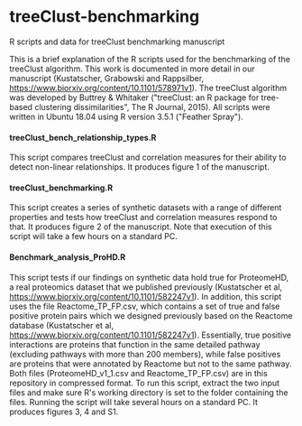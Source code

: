 # treeClust-benchmarking
R scripts and data for treeClust benchmarking manuscript

This is a brief explanation of the R scripts used for the benchmarking of the treeClust algorithm. This work is documented in more detail in our manuscript (Kustatscher, Grabowski and Rappsilber, https://www.biorxiv.org/content/10.1101/578971v1). The treeClust algorithm was developed by Buttrey & Whitaker ("treeClust: an R package for tree-based clustering dissimilarities", The R Journal, 2015). All scripts were written in Ubuntu 18.04 using R version 3.5.1 ("Feather Spray").

#### treeClust_bench_relationship_types.R
This script compares treeClust and correlation measures for their ability to detect non-linear relationships. It produces figure 1 of the manuscript.

#### treeClust_benchmarking.R
This script creates a series of synthetic datasets with a range of different properties and tests how treeClust and correlation measures respond to that. It produces figure 2 of the manuscript. Note that execution of this script will take a few hours on a standard PC.

#### Benchmark_analysis_ProHD.R
This script tests if our findings on synthetic data hold true for ProteomeHD, a real proteomics dataset that we published previously (Kustatscher et al, https://www.biorxiv.org/content/10.1101/582247v1). In addition, this script uses the file Reactome_TP_FP.csv, which contains a set of true and false positive protein pairs which we designed previously based on the Reactome database (Kustatscher et al, https://www.biorxiv.org/content/10.1101/582247v1). Essentially, true positive interactions are proteins that function in the same detailed pathway (excluding pathways with more than 200 members), while false positives are proteins that were annotated by Reactome but not to the same pathway. Both files (ProteomeHD_v1_1.csv and Reactome_TP_FP.csv) are in this repository in compressed format. To run this script, extract the two input files and make sure R's working directory is set to the folder containing the files. Running the script will take several hours on a standard PC. It produces figures 3, 4 and S1.   
